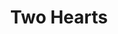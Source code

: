 ---
pid: CH172
title: Two Hearts
location_transcription: MSB Area
zipcode: '19147'
outside_phl: 
neighborhood: Queen Village,Bella Vista,Pennsport,Italian Market
age: '30'
age_range: 30-39
instagram: 
image_file_name: CH_172.jpg
proposal_transcription: |-
  Child/adult holding hands. Both structures outlining various shapes/sizes of humans to show we are all //one// (the same at our core)
  [child and adult figures holding hands, multiple outlines. heart in the middle of both of them]
topic: Family,Unity,Love
topic_summary: 0, 0, 0
type: Sculpture Statue
keywords_other: 
credit: Stephanie Stoner
image_labels: 
twitter: 
facebook: 
permalink: "/monuments/ch172/"
layout: item-page
---